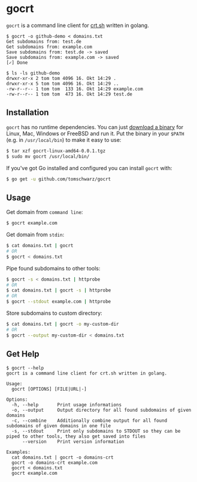 # gocrt
`gocrt` is a command line client for [crt.sh](https://crt.sh/) written in golang.
```text
$ gocrt -o github-demo < domains.txt
Get subdomains from: test.de
Get subdomains from: example.com
Save subdomains from: test.de -> saved
Save subdomains from: example.com -> saved
[✓] Done

$ ls -ls github-demo
drwxr-xr-x 2 tom tom 4096 16. Okt 14:29 .
drwxr-xr-x 5 tom tom 4096 16. Okt 14:29 ..
-rw-r--r-- 1 tom tom  133 16. Okt 14:29 example.com
-rw-r--r-- 1 tom tom  473 16. Okt 14:29 test.de
```

## Installation
`gocrt` has no runtime dependencies. You can just [download a binary](https://github.com/tomschwarz/gocrt/releases) for Linux, Mac, Windows or FreeBSD and run it. 
Put the binary in your `$PATH` (e.g. in `/usr/local/bin`) to make it easy to use:
```bash
$ tar xzf gocrt-linux-amd64-0.0.1.tgz
$ sudo mv gocrt /usr/local/bin/
```

If you've got Go installed and configured you can install `gocrt` with:
```bash
$ go get -u github.com/tomschwarz/gocrt
```

## Usage 
Get domain from `command line`:
```bash
$ gocrt example.com
```

Get domain from `stdin`:
```bash
$ cat domains.txt | gocrt
# OR
$ gocrt < domains.txt 
```

Pipe found subdomains to other tools:
```bash
$ gocrt -s < domains.txt | httprobe
# OR
$ cat domains.txt | gocrt -s | httprobe
# OR
$ gocrt --stdout example.com | httprobe
```

Store subdomains to custom directory:
```bash
$ cat domains.txt | gocrt -o my-custom-dir 
# OR
$ gocrt --output my-custom-dir < domains.txt
```

## Get Help
```text
$ gocrt --help
gocrt is a command line client for crt.sh written in golang.

Usage:
  gocrt [OPTIONS] [FILE|URL|-]

Options:
  -h, --help       Print usage informations
  -o, --output     Output directory for all found subdomains of given domains
  -c, --combine    Additionally combine output for all found subdomains of given domains in one file
  -s, --stdout     Print only subdomains to STDOUT so they can be piped to other tools, they also get saved into files
      --version    Print version information

Examples:
  cat domains.txt | gocrt -o domains-crt
  gocrt -o domains-crt example.com 
  gocrt < domains.txt
  gocrt example.com
```
